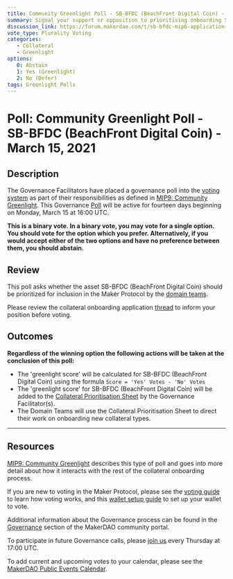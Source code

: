 ```yaml
---
title: Community Greenlight Poll - SB-BFDC (BeachFront Digital Coin) - March 15, 2021
summary: Signal your support or opposition to prioritising onboarding SB-BFDC (BeachFront Digital Coin). 
discussion_link: https://forum.makerdao.com/t/sb-bfdc-mip6-application-own-and-trade-a-piece-of-paradise-with-this-beachfront-hotel-in-phuket-thailand-managed-by-best-western-plus-a-solidblock-offering/6778
vote_type: Plurality Voting
categories:
   - Collateral
   - Greenlight
options:
   0: Abstain
   1: Yes (Greenlight)
   2: No (Defer)
tags: Greenlight Polls
---
```

# Poll: Community Greenlight Poll - SB-BFDC (BeachFront Digital Coin) - March 15, 2021

## Description

The Governance Facilitators have placed a governance poll into the [voting system](https://vote.makerdao.com/polling) as part of their responsibilities as defined in [MIP9: Community Greenlight](https://github.com/makerdao/mips/blob/master/MIP9/mip9.md). This Governance [Poll](https://community-development.makerdao.com/en/learn/governance/on-chain-gov) will be active for fourteen days beginning on Monday, March 15 at 16:00 UTC.

**This is a binary vote. In a binary vote, you may vote for a single option. You should vote for the option which you prefer. Alternatively, if you would accept either of the two options and have no preference between them, you should abstain.**

## Review

This poll asks whether the asset SB-BFDC (BeachFront Digital Coin) should be prioritized for inclusion in the Maker Protocol by the [domain teams](https://github.com/makerdao/mips/blob/master/MIP7/mip7.md#mip7c2-the-current-domain-roles-list). 

Please review the collateral onboarding application [thread](https://forum.makerdao.com/t/sb-bfdc-mip6-application-own-and-trade-a-piece-of-paradise-with-this-beachfront-hotel-in-phuket-thailand-managed-by-best-western-plus-a-solidblock-offering/6778) to inform your position before voting.

## Outcomes

**Regardless of the winning option the following actions will be taken at the conclusion of this poll:**
* The 'greenlight score' will be calculated for SB-BFDC (BeachFront Digital Coin) using the formula `Score = 'Yes' Votes - 'No' Votes`
* The 'greenlight score' for SB-BFDC (BeachFront Digital Coin) will be added to the [Collateral Prioritisation Sheet](https://docs.google.com/spreadsheets/d/1IX9e2fyfz7djtDMKn5gMyGsyFxHoY75GncMbAjnSXrM/edit#gid=0) by the Governance Facilitator(s).
* The Domain Teams will use the Collateral Prioritisation Sheet to direct their work on onboarding new collateral types.

---

## Resources

[MIP9: Community Greenlight](https://github.com/makerdao/mips/blob/master/MIP9/mip9.md) describes this type of poll and goes into more detail about how it interacts with the rest of the collateral onboarding process.

If you are new to voting in the Maker Protocol, please see the [voting guide](https://community-development.makerdao.com/en/learn/governance/how-voting-works/) to learn how voting works, and this [wallet setup guide](https://community-development.makerdao.com/en/learn/governance/voting-setup/) to set up your wallet to vote.

Additional information about the Governance process can be found in the [Governance](https://community-development.makerdao.com/en/learn/governance) section of the MakerDAO community portal.

To participate in future Governance calls, please [join us](https://github.com/makerdao/community/tree/master/governance/governance-and-risk-meetings) every Thursday at 17:00 UTC.

To add current and upcoming votes to your calendar, please see the [MakerDAO Public Events Calendar](https://calendar.google.com/calendar/embed?src=makerdao.com_3efhm2ghipksegl009ktniomdk%40group.calendar.google.com&ctz=UTC&mode=week&showCalendars=0&showPrint=0).